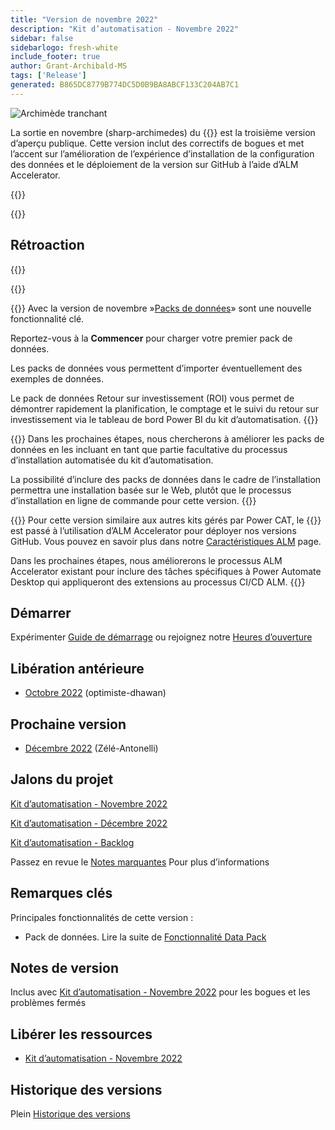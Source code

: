 ```yaml
---
title: "Version de novembre 2022"
description: "Kit d’automatisation - Novembre 2022"
sidebar: false
sidebarlogo: fresh-white
include_footer: true
author: Grant-Archibald-MS
tags: ['Release']
generated: B865DC8779B774DC5D0B9BA8ABCF133C204AB7C1
---
```


<div class="optional">

![Archimède tranchant](/images/sharp-archimedes.png)

La sortie en novembre (sharp-archimedes) du {{<product-name>}} est la troisième version d’aperçu publique. Cette version inclut des correctifs de bogues et met l’accent sur l’amélioration de l’expérience d’installation de la configuration des données et le déploiement de la version sur GitHub à l’aide d’ALM Accelerator.

</div>

{{<presentation slides="1,2,3">}}

<div class="optional">

{{<presentationStyles>}}

## Rétroaction

{{<questions name="/content/fr/releases/november-2022.json" completed="Merci de nous avoir fait part de vos commentaires" showNavigationButtons="false" locale="fr">}}

</div>

{{<slideStyles>}}

{{<slide  id="slide1" audio="releases/november-2022/DataPacks.mp3" description="Automation Kit Overview" image="releases/november-2022/DataPacks.svg" >}}
Avec la version de novembre »[Packs de données](/fr/features/datapacks)» sont une nouvelle fonctionnalité clé.

Reportez-vous à la **Commencer** pour charger votre premier pack de données.

Les packs de données vous permettent d’importer éventuellement des exemples de données.

Le pack de données Retour sur investissement (ROI) vous permet de démontrer rapidement la planification, le comptage et le suivi du retour sur investissement via le tableau de bord Power BI du kit d’automatisation.
{{</slide>}}

{{<slide  id="slide2" audio="releases/november-2022/DataPacks-WhatsNext.mp3" description="Automation Kit Features" image="releases/november-2022/DataPacks-WhatsNext.svg?v=1" >}}
Dans les prochaines étapes, nous chercherons à améliorer les packs de données en les incluant en tant que partie facultative du processus d’installation automatisée du kit d’automatisation.

La possibilité d’inclure des packs de données dans le cadre de l’installation permettra une installation basée sur le Web, plutôt que le processus d’installation en ligne de commande pour cette version.
{{</slide>}}


{{<slide id="slide3" audio="releases/november-2022/alm-roadmap.mp3" description="ALM Roadmap" localImage="/images/illustrations/alm-roadmap-2022-11.svg" >}}
Pour cette version similaire aux autres kits gérés par Power CAT, le {{<product-name>}} est passé à l’utilisation d’ALM Accelerator pour déployer nos versions GitHub. Vous pouvez en savoir plus dans notre [Caractéristiques ALM](/fr/features/alm) page.

Dans les prochaines étapes, nous améliorerons le processus ALM Accelerator existant pour inclure des tâches spécifiques à Power Automate Desktop qui appliqueront des extensions au processus CI/CD ALM.
{{</slide>}}

<div class="optional">

## Démarrer

Expérimenter [Guide de démarrage](/fr/get-started) ou rejoignez notre [Heures d’ouverture](/fr/office-hours)

## Libération antérieure

- [Octobre 2022](/fr/releases/october-2022) (optimiste-dhawan)

## Prochaine version

- [Décembre 2022](/fr/releases/december-2022) (Zélé-Antonelli)

## Jalons du projet

[Kit d’automatisation - Novembre 2022](https://github.com/orgs/microsoft/projects/486/views/4)

[Kit d’automatisation - Décembre 2022](https://github.com/orgs/microsoft/projects/486/views/5)

[Kit d’automatisation - Backlog](https://github.com/orgs/microsoft/projects/486/views/1)

Passez en revue le [Notes marquantes](/fr/releases/milestones) Pour plus d’informations

## Remarques clés

Principales fonctionnalités de cette version :

- Pack de données. Lire la suite de [Fonctionnalité Data Pack](/fr/features/datapacks)

## Notes de version

Inclus avec [Kit d’automatisation - Novembre 2022](https://github.com/microsoft/powercat-automation-kit/releases/tag/AutomationKit-November2022) pour les bogues et les problèmes fermés

## Libérer les ressources

- [Kit d’automatisation - Novembre 2022](https://github.com/microsoft/powercat-automation-kit/releases/tag/AutomationKit-November2022)

## Historique des versions

Plein [Historique des versions](/fr/releases)

</div>
